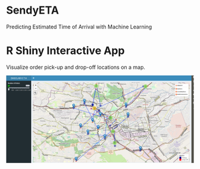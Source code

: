 # SendyETA
Predicting Estimated Time of Arrival with Machine Learning

# R Shiny Interactive App

Visualize order pick-up and drop-off locations on a map.

![R Shiny App](shiny-logistics.png)
